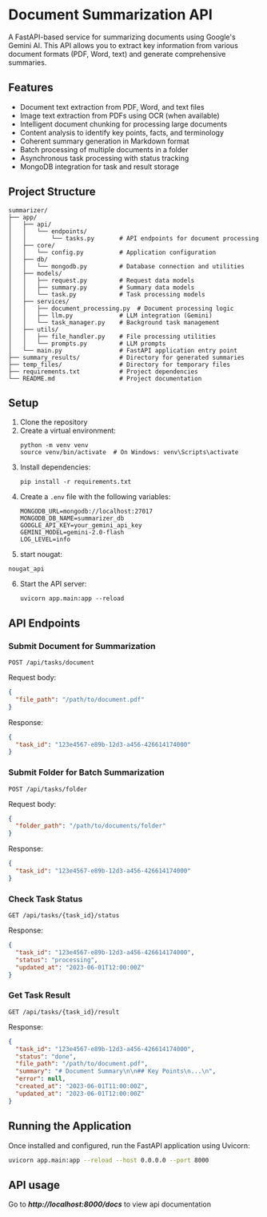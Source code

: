 # Document Summarization API

A FastAPI-based service for summarizing documents using Google's Gemini AI. This API allows you to extract key information from various document formats (PDF, Word, text) and generate comprehensive summaries.

## Features

- Document text extraction from PDF, Word, and text files
- Image text extraction from PDFs using OCR (when available)
- Intelligent document chunking for processing large documents
- Content analysis to identify key points, facts, and terminology
- Coherent summary generation in Markdown format
- Batch processing of multiple documents in a folder
- Asynchronous task processing with status tracking
- MongoDB integration for task and result storage

## Project Structure

```
summarizer/
├── app/
│   ├── api/
│   │   └── endpoints/
│   │       └── tasks.py       # API endpoints for document processing
│   ├── core/
│   │   └── config.py          # Application configuration
│   ├── db/
│   │   └── mongodb.py         # Database connection and utilities
│   ├── models/
│   │   ├── request.py         # Request data models
│   │   ├── summary.py         # Summary data models
│   │   └── task.py            # Task processing models
│   ├── services/
│   │   ├── document_processing.py  # Document processing logic
│   │   ├── llm.py             # LLM integration (Gemini)
│   │   └── task_manager.py    # Background task management
│   ├── utils/
│   │   ├── file_handler.py    # File processing utilities
│   │   └── prompts.py         # LLM prompts
│   └── main.py                # FastAPI application entry point
├── summary_results/           # Directory for generated summaries
├── temp_files/                # Directory for temporary files
├── requirements.txt           # Project dependencies
└── README.md                  # Project documentation
```

## Setup

1. Clone the repository
2. Create a virtual environment:
   ```
   python -m venv venv
   source venv/bin/activate  # On Windows: venv\Scripts\activate
   ```
3. Install dependencies:
   ```
   pip install -r requirements.txt
   ```
4. Create a `.env` file with the following variables:
   ```
   MONGODB_URL=mongodb://localhost:27017
   MONGODB_DB_NAME=summarizer_db
   GOOGLE_API_KEY=your_gemini_api_key
   GEMINI_MODEL=gemini-2.0-flash
   LOG_LEVEL=info
   ```
5. start nougat:
  ```
  nougat_api
  ```
6. Start the API server:
   ```
   uvicorn app.main:app --reload
   ```

## API Endpoints

### Submit Document for Summarization

```
POST /api/tasks/document
```

Request body:
```json
{
  "file_path": "/path/to/document.pdf"
}
```

Response:
```json
{
  "task_id": "123e4567-e89b-12d3-a456-426614174000"
}
```

### Submit Folder for Batch Summarization

```
POST /api/tasks/folder
```

Request body:
```json
{
  "folder_path": "/path/to/documents/folder"
}
```

Response:
```json
{
  "task_id": "123e4567-e89b-12d3-a456-426614174000"
}
```

### Check Task Status

```
GET /api/tasks/{task_id}/status
```

Response:
```json
{
  "task_id": "123e4567-e89b-12d3-a456-426614174000",
  "status": "processing",
  "updated_at": "2023-06-01T12:00:00Z"
}
```

### Get Task Result

```
GET /api/tasks/{task_id}/result
```

Response:
```json
{
  "task_id": "123e4567-e89b-12d3-a456-426614174000",
  "status": "done",
  "file_path": "/path/to/document.pdf",
  "summary": "# Document Summary\n\n## Key Points\n...\n",
  "error": null,
  "created_at": "2023-06-01T11:00:00Z",
  "updated_at": "2023-06-01T12:00:00Z"
}
```
## Running the Application
Once installed and configured, run the FastAPI application using Uvicorn:

```bash
uvicorn app.main:app --reload --host 0.0.0.0 --port 8000
```

## API usage

Go to ***http://localhost:8000/docs*** to view api documentation